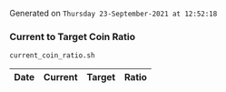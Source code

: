 Generated on `Thursday 23-September-2021 at 12:52:18`

### Current to Target Coin Ratio
`current_coin_ratio.sh`

Date|Current|Target|Ratio
---|---|---|---
